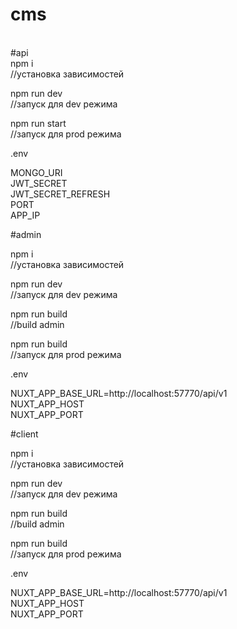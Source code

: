 # cms

<br>
#api <br>
npm i <br>
//установка зависимостей<br>

npm run dev<br>
//запуск для dev режима<br>

npm run start<br>
//запуск для prod режима<br>

.env<br>

MONGO_URI<br>
JWT_SECRET<br>
JWT_SECRET_REFRESH <br>
PORT<br>
APP_IP<br>

#admin<br>

npm i <br>
//установка зависимостей<br>

npm run dev<br>
//запуск для dev режима<br>

npm run build<br>
//build admin<br>

npm run build<br>
//запуск для prod режима<br>

.env<br>

NUXT_APP_BASE_URL=http://localhost:57770/api/v1<br>
NUXT_APP_HOST<br>
NUXT_APP_PORT<br>

#client<br>

npm i <br>
//установка зависимостей<br>

npm run dev<br>
//запуск для dev режима<br>

npm run build<br>
//build admin<br>

npm run build<br>
//запуск для prod режима<br>

.env<br>

NUXT_APP_BASE_URL=http://localhost:57770/api/v1<br>
NUXT_APP_HOST<br>
NUXT_APP_PORT<br>
